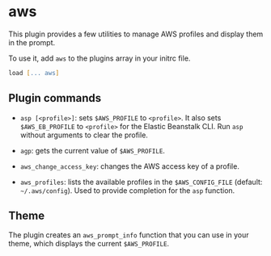 # aws

This plugin provides a few utilities to manage AWS profiles and display them in the prompt.

To use it, add `aws` to the plugins array in your initrc file.

```zsh
load [... aws]
```

## Plugin commands

* `asp [<profile>]`: sets `$AWS_PROFILE` to `<profile>`.
  It also sets `$AWS_EB_PROFILE` to `<profile>` for the Elastic Beanstalk CLI.
  Run `asp` without arguments to clear the profile.

* `agp`: gets the current value of `$AWS_PROFILE`.

* `aws_change_access_key`: changes the AWS access key of a profile.

* `aws_profiles`: lists the available profiles in the  `$AWS_CONFIG_FILE` (default: `~/.aws/config`).
  Used to provide completion for the `asp` function.

## Theme
The plugin creates an `aws_prompt_info` function that you can use in your theme, which displays
the current `$AWS_PROFILE`.
